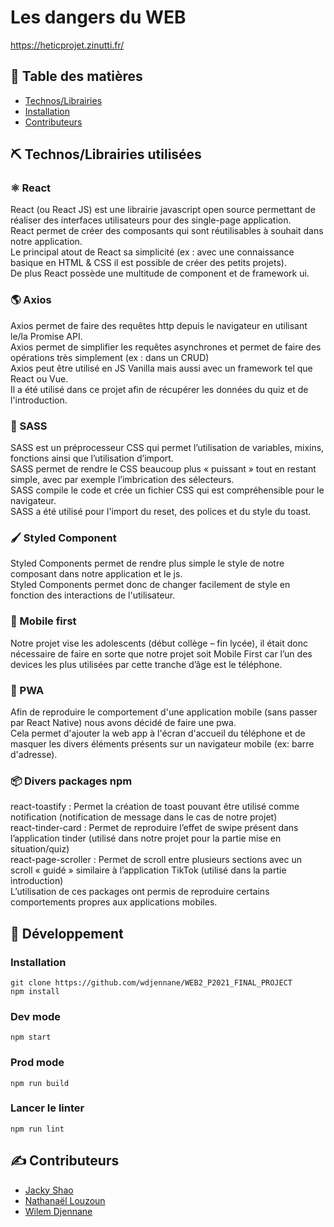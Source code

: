 # Les dangers du WEB

https://heticprojet.zinutti.fr/

## 📝 Table des matières
- [Technos/Librairies](#tech)
- [Installation](#setup)
- [Contributeurs](#authors)

## ⛏️ Technos/Librairies utilisées <a name = "tech"></a>

### ⚛️ React

React (ou React JS) est une librairie javascript open source permettant de réaliser des interfaces utilisateurs pour des single-page application.<br> React permet de créer des composants qui sont réutilisables à souhait dans notre application.<br> Le principal atout de React sa simplicité (ex : avec une connaissance basique en HTML & CSS il est possible de créer des petits projets).<br>
De plus React possède une multitude de component et de framework ui.

### 🌎 Axios

Axios permet de faire des requêtes http depuis le navigateur en utilisant le/la Promise API.<br>
Axios permet de simplifier les requêtes asynchrones et permet de faire des opérations très simplement (ex : dans un CRUD)<br>
Axios peut être utilisé en JS Vanilla mais aussi avec un framework tel que React ou Vue.<br>
Il a été utilisé dans ce projet afin de récupérer les données du quiz et de l'introduction.

### 🎨 SASS

SASS est un préprocesseur CSS qui permet l’utilisation de variables, mixins, fonctions ainsi que l’utilisation d’import.<br>
SASS permet de rendre le CSS beaucoup plus « puissant » tout en restant simple, avec par exemple l’imbrication des sélecteurs.<br>
SASS compile le code et crée un fichier CSS qui est compréhensible pour le navigateur.<br>
SASS a été utilisé pour l'import du reset, des polices et du style du toast.

### 🖌️ Styled Component

Styled Components permet de rendre plus simple le style de notre composant dans notre application et le js.<br>
Styled Components permet donc de changer facilement de style en fonction des interactions de l'utilisateur.

### 📱 Mobile first

Notre projet vise les adolescents (début collège – fin lycée), il était donc nécessaire de faire en sorte que notre projet soit Mobile First car l’un des devices les plus utilisées par cette tranche d’âge est le téléphone. 

### 🚀 PWA

Afin de reproduire le comportement d'une application mobile (sans passer par React Native) nous avons décidé de faire une pwa.<br>
Cela permet d'ajouter la web app à l'écran d'accueil du téléphone et de masquer les divers éléments présents sur un navigateur mobile (ex: barre d'adresse).

### 📦 Divers packages npm

react-toastify : Permet la création de toast pouvant être utilisé comme notification (notification de message dans le cas de notre projet)<br>
react-tinder-card : Permet de reproduire l’effet de swipe présent dans l’application tinder (utilisé dans notre projet pour la partie mise en situation/quiz)<br>
react-page-scroller : Permet de scroll entre plusieurs sections avec un scroll « guidé » similaire à l’application TikTok (utilisé dans la partie introduction)<br>
L’utilisation de ces packages ont permis de reproduire certains comportements propres aux applications mobiles.


## 🏁 Développement <a name = "setup"></a>

### Installation

```
git clone https://github.com/wdjennane/WEB2_P2021_FINAL_PROJECT
npm install
```

### Dev mode

```
npm start
```

### Prod mode

```
npm run build
```

### Lancer le linter

```
npm run lint
```

## ✍️ Contributeurs <a name = "authors"></a>

- [Jacky Shao](https://github.com/jshaows)
- [Nathanaël Louzoun](https://github.com/NatsuDzn)
- [Wilem Djennane](https://github.com/wdjennane)